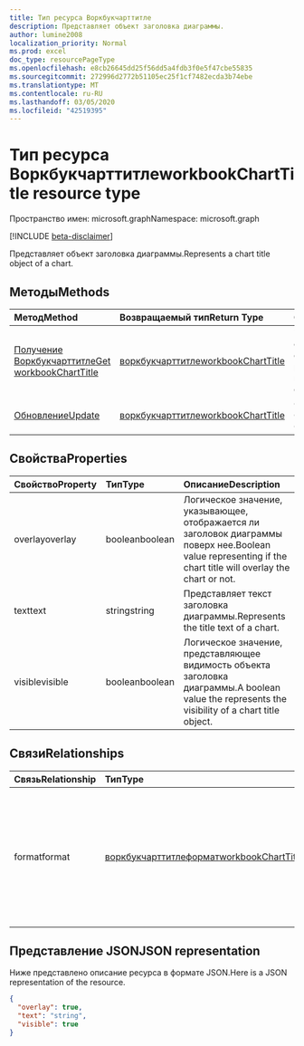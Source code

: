 ```yaml
---
title: Тип ресурса Воркбукчарттитле
description: Представляет объект заголовка диаграммы.
author: lumine2008
localization_priority: Normal
ms.prod: excel
doc_type: resourcePageType
ms.openlocfilehash: e8cb26645dd25f56dd5a4fdb3f0e5f47cbe55835
ms.sourcegitcommit: 272996d2772b51105ec25f1cf7482ecda3b74ebe
ms.translationtype: MT
ms.contentlocale: ru-RU
ms.lasthandoff: 03/05/2020
ms.locfileid: "42519395"
---
```

# <a name="workbookcharttitle-resource-type"></a><span data-ttu-id="422d3-103">Тип ресурса Воркбукчарттитле</span><span class="sxs-lookup"><span data-stu-id="422d3-103">workbookChartTitle resource type</span></span>

<span data-ttu-id="422d3-104">Пространство имен: microsoft.graph</span><span class="sxs-lookup"><span data-stu-id="422d3-104">Namespace: microsoft.graph</span></span>

[!INCLUDE [beta-disclaimer](../../includes/beta-disclaimer.md)]

<span data-ttu-id="422d3-105">Представляет объект заголовка диаграммы.</span><span class="sxs-lookup"><span data-stu-id="422d3-105">Represents a chart title object of a chart.</span></span>


## <a name="methods"></a><span data-ttu-id="422d3-106">Методы</span><span class="sxs-lookup"><span data-stu-id="422d3-106">Methods</span></span>

| <span data-ttu-id="422d3-107">Метод</span><span class="sxs-lookup"><span data-stu-id="422d3-107">Method</span></span>           | <span data-ttu-id="422d3-108">Возвращаемый тип</span><span class="sxs-lookup"><span data-stu-id="422d3-108">Return Type</span></span>    |<span data-ttu-id="422d3-109">Описание</span><span class="sxs-lookup"><span data-stu-id="422d3-109">Description</span></span>|
|:---------------|:--------|:----------|
|[<span data-ttu-id="422d3-110">Получение Воркбукчарттитле</span><span class="sxs-lookup"><span data-stu-id="422d3-110">Get workbookChartTitle</span></span>](../api/charttitle-get.md) | [<span data-ttu-id="422d3-111">воркбукчарттитле</span><span class="sxs-lookup"><span data-stu-id="422d3-111">workbookChartTitle</span></span>](workbookcharttitle.md) |<span data-ttu-id="422d3-112">Чтение свойств и связей объекта chartTitle.</span><span class="sxs-lookup"><span data-stu-id="422d3-112">Read properties and relationships of chartTitle object.</span></span>|
|[<span data-ttu-id="422d3-113">Обновление</span><span class="sxs-lookup"><span data-stu-id="422d3-113">Update</span></span>](../api/charttitle-update.md) | [<span data-ttu-id="422d3-114">воркбукчарттитле</span><span class="sxs-lookup"><span data-stu-id="422d3-114">workbookChartTitle</span></span>](workbookcharttitle.md)    |<span data-ttu-id="422d3-115">Обновление объекта ChartTitle.</span><span class="sxs-lookup"><span data-stu-id="422d3-115">Update ChartTitle object.</span></span> |

## <a name="properties"></a><span data-ttu-id="422d3-116">Свойства</span><span class="sxs-lookup"><span data-stu-id="422d3-116">Properties</span></span>
| <span data-ttu-id="422d3-117">Свойство</span><span class="sxs-lookup"><span data-stu-id="422d3-117">Property</span></span>     | <span data-ttu-id="422d3-118">Тип</span><span class="sxs-lookup"><span data-stu-id="422d3-118">Type</span></span>   |<span data-ttu-id="422d3-119">Описание</span><span class="sxs-lookup"><span data-stu-id="422d3-119">Description</span></span>|
|:---------------|:--------|:----------|
|<span data-ttu-id="422d3-120">overlay</span><span class="sxs-lookup"><span data-stu-id="422d3-120">overlay</span></span>|<span data-ttu-id="422d3-121">boolean</span><span class="sxs-lookup"><span data-stu-id="422d3-121">boolean</span></span>|<span data-ttu-id="422d3-122">Логическое значение, указывающее, отображается ли заголовок диаграммы поверх нее.</span><span class="sxs-lookup"><span data-stu-id="422d3-122">Boolean value representing if the chart title will overlay the chart or not.</span></span>|
|<span data-ttu-id="422d3-123">text</span><span class="sxs-lookup"><span data-stu-id="422d3-123">text</span></span>|<span data-ttu-id="422d3-124">string</span><span class="sxs-lookup"><span data-stu-id="422d3-124">string</span></span>|<span data-ttu-id="422d3-125">Представляет текст заголовка диаграммы.</span><span class="sxs-lookup"><span data-stu-id="422d3-125">Represents the title text of a chart.</span></span>|
|<span data-ttu-id="422d3-126">visible</span><span class="sxs-lookup"><span data-stu-id="422d3-126">visible</span></span>|<span data-ttu-id="422d3-127">boolean</span><span class="sxs-lookup"><span data-stu-id="422d3-127">boolean</span></span>|<span data-ttu-id="422d3-128">Логическое значение, представляющее видимость объекта заголовка диаграммы.</span><span class="sxs-lookup"><span data-stu-id="422d3-128">A boolean value the represents the visibility of a chart title object.</span></span>|

## <a name="relationships"></a><span data-ttu-id="422d3-129">Связи</span><span class="sxs-lookup"><span data-stu-id="422d3-129">Relationships</span></span>
| <span data-ttu-id="422d3-130">Связь</span><span class="sxs-lookup"><span data-stu-id="422d3-130">Relationship</span></span> | <span data-ttu-id="422d3-131">Тип</span><span class="sxs-lookup"><span data-stu-id="422d3-131">Type</span></span>   |<span data-ttu-id="422d3-132">Описание</span><span class="sxs-lookup"><span data-stu-id="422d3-132">Description</span></span>|
|:---------------|:--------|:----------|
|<span data-ttu-id="422d3-133">format</span><span class="sxs-lookup"><span data-stu-id="422d3-133">format</span></span>|[<span data-ttu-id="422d3-134">воркбукчарттитлеформат</span><span class="sxs-lookup"><span data-stu-id="422d3-134">workbookChartTitleFormat</span></span>](workbookcharttitleformat.md)|<span data-ttu-id="422d3-135">Представляет форматирование названия диаграммы, включая формат заливки и шрифта.</span><span class="sxs-lookup"><span data-stu-id="422d3-135">Represents the formatting of a chart title, which includes fill and font formatting.</span></span> <span data-ttu-id="422d3-136">Только для чтения.</span><span class="sxs-lookup"><span data-stu-id="422d3-136">Read-only.</span></span>|

## <a name="json-representation"></a><span data-ttu-id="422d3-137">Представление JSON</span><span class="sxs-lookup"><span data-stu-id="422d3-137">JSON representation</span></span>

<span data-ttu-id="422d3-138">Ниже представлено описание ресурса в формате JSON.</span><span class="sxs-lookup"><span data-stu-id="422d3-138">Here is a JSON representation of the resource.</span></span>

<!-- {
  "blockType": "resource",
  "baseType": "microsoft.graph.entity",
  "optionalProperties": [

  ],
  "@odata.type": "microsoft.graph.workbookChartTitle"
}-->

```json
{
  "overlay": true,
  "text": "string",
  "visible": true
}

```

<!-- uuid: 8fcb5dbc-d5aa-4681-8e31-b001d5168d79
2015-10-25 14:57:30 UTC -->
<!--
{
  "type": "#page.annotation",
  "description": "ChartTitle resource",
  "keywords": "",
  "section": "documentation",
  "tocPath": "",
  "suppressions": []
}
-->
